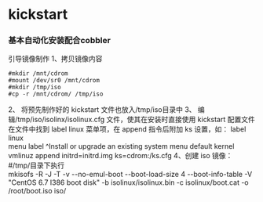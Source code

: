 # kickstart
### 基本自动化安装配合cobbler

引导镜像制作
1、拷贝镜像内容
```
#mkdir /mnt/cdrom
#mount /dev/sr0 /mnt/cdrom
#mkdir /tmp/iso
#cp -r /mnt/cdrom/ /tmp/iso
```
2、
将预先制作好的 kickstart 文件也放入/tmp/iso目录中
3、
编辑/tmp/iso/isolinx/isolinux.cfg 文件，使其在安装时直接使用 kickstart 配置文件
在文件中找到 label linux 菜单项，在 append 指令后附加 ks 设置，如：
 label linux   
 menu label ^Install or upgrade an existing system
 menu default
 kernel vmlinuz
 append initrd=initrd.img ks=cdrom:/ks.cfg
4、创建 iso 镜像：
#/tmp/目录下执行  
mkisofs -R -J -T -v --no-emul-boot --boot-load-size 4 --boot-info-table -V "CentOS 6.7 I386 boot disk" -b isolinux/isolinux.bin -c isolinux/boot.cat -o /root/boot.iso iso/
